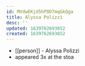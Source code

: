 ```yaml
---
id: MVdwEKjd5hP8D7mqGkQga
title: Alyssa Polizzi
desc: ''
updated: 1639762693852
created: 1639762693852
---
```



- [[person]] - Alyssa Polizzi
- appeared 3x at the stoa

